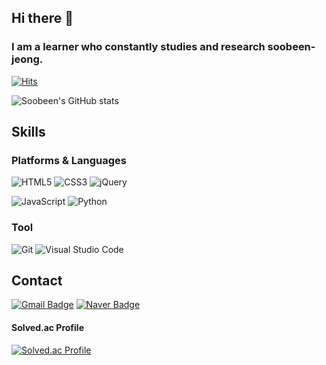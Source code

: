 ## Hi there 👋
### I am a learner who constantly studies and research soobeen-jeong.
[![Hits](https://hits.seeyoufarm.com/api/count/incr/badge.svg?url=https%3A%2F%2Fgithub.com%2Fsoobeen-jeong&count_bg=%23FF9BB6&title_bg=%23CF92E3&icon=&icon_color=%23E7E7E7&title=hits&edge_flat=false)](https://hits.seeyoufarm.com)

![Soobeen's GitHub stats](https://github-readme-stats.vercel.app/api?username=soobeen-jeong&show_icons=true&theme=cobalt)


## Skills

### Platforms & Languages

![HTML5](https://img.shields.io/badge/HTML5-E34F26.svg?&style=for-the-badge&logo=HTML5&logoColor=white)
![CSS3](https://img.shields.io/badge/CSS3-1572B6.svg?&style=for-the-badge&logo=CSS3&logoColor=white)
![jQuery](https://img.shields.io/badge/jQuery-0769AD.svg?&style=for-the-badge&logo=TypeScript&logoColor=white)

![JavaScript](https://img.shields.io/badge/JavaScript-F7DF1E.svg?&style=for-the-badge&logo=JavaScript&logoColor=white)
![Python](https://img.shields.io/badge/Python-3776AB.svg?&style=for-the-badge&logo=python&logoColor=white)

### Tool

![Git](https://img.shields.io/badge/Git-F05032.svg?&style=for-the-badge&logo=Git&logoColor=white)
![Visual Studio Code](https://img.shields.io/badge/Visual%20Studio%20Code-007ACC.svg?&style=for-the-badge&logo=Visual%20Studio%20Code&logoColor=white)



## Contact
[![Gmail Badge](https://img.shields.io/badge/Gmail-d14836?style=flat-square&logo=Gmail&logoColor=white&link=mailto:thehappyy7@gmail.com)](mailto:thehappyy7@gmail.com)
[![Naver Badge](https://img.shields.io/badge/Naver-03C75A?style=flat-square&logo=Naver&logoColor=white&link=mailto:suvin9720@naver.com)](mailto:suvin9720@naver.com)


#### Solved.ac Profile
[![Solved.ac Profile](http://mazassumnida.wtf/api/v2/generate_badge?boj=suvin0903)](https://solved.ac/suvin0903/)



<!--
**soobeen-jeong/soobeen-jeong** is a ✨ _special_ ✨ repository because its `README.md` (this file) appears on your GitHub profile.

Here are some ideas to get you started:

- 🔭 I’m currently working on ...
- 🌱 I’m currently learning ...
- 👯 I’m looking to collaborate on ...
- 🤔 I’m looking for help with ...
- 💬 Ask me about ...
- 📫 How to reach me: ...
- 😄 Pronouns: ...
- ⚡ Fun fact: ...
-->
